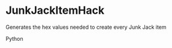 JunkJackItemHack
================
Generates the hex values needed to create every Junk Jack item

Python
